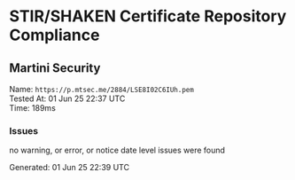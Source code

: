 # STIR/SHAKEN Certificate Repository Compliance

## Martini Security

Name: `https://p.mtsec.me/2884/LSE8I02C6IUh.pem`\
Tested At: 01 Jun 25 22:37 UTC\
Time: 189ms

### Issues

no warning, or error, or notice date level issues were found

Generated: 01 Jun 25 22:39 UTC